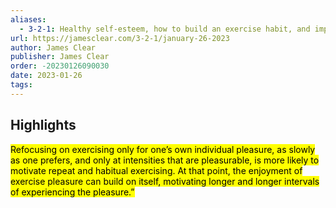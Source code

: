 ```yaml
---
aliases:
  - 3-2-1: Healthy self-esteem, how to build an exercise habit, and improving by 1%
url: https://jamesclear.com/3-2-1/january-26-2023
author: James Clear
publisher: James Clear
order: -20230126090030
date: 2023-01-26
tags:
---
```


## Highlights
<mark>Refocusing on exercising only for one’s own individual pleasure, as slowly as one prefers, and only at intensities that are pleasurable, is more likely to motivate repeat and habitual exercising. At that point, the enjoyment of exercise pleasure can build on itself, motivating longer and longer intervals of experiencing the pleasure.”</mark>

